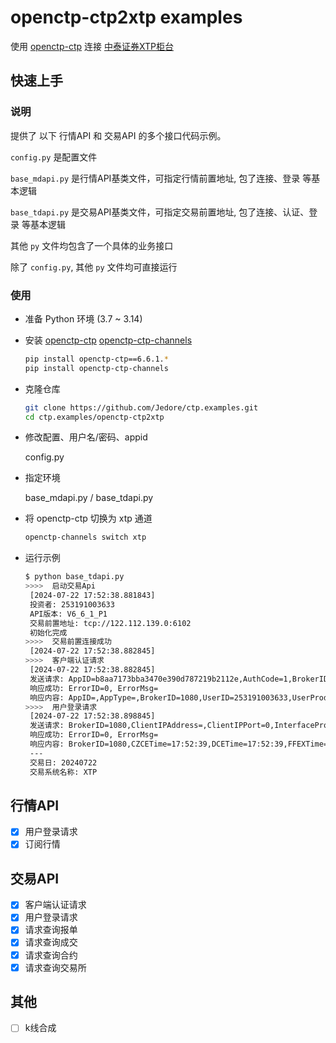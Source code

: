 # openctp-ctp2xtp examples

使用 [openctp-ctp](https://github.com/openctp/openctp-ctp-python) 连接
 [中泰证券XTP柜台](https://github.com/openctp/openctp/tree/master/ctp2XTP)

## 快速上手

### 说明

提供了 以下 行情API 和 交易API 的多个接口代码示例。

`config.py` 是配置文件

`base_mdapi.py` 是行情API基类文件，可指定行情前置地址, 包了连接、登录 等基本逻辑

`base_tdapi.py` 是交易API基类文件，可指定交易前置地址, 包了连接、认证、登录 等基本逻辑

其他 `py` 文件均包含了一个具体的业务接口

除了 `config.py`, 其他 `py` 文件均可直接运行

### 使用

- 准备 Python 环境 (3.7 ~ 3.14)
- 安装 [openctp-ctp](https://github.com/openctp/openctp-ctp-python)  [openctp-ctp-channels](https://github.com/Jedore/openctp-ctp-channels)

  ```bash
  pip install openctp-ctp==6.6.1.*
  pip install openctp-ctp-channels
  ```

- 克隆仓库
    ```bash
    git clone https://github.com/Jedore/ctp.examples.git
    cd ctp.examples/openctp-ctp2xtp
    ```
- 修改配置、用户名/密码、appid

  config.py

- 指定环境

  base_mdapi.py / base_tdapi.py

- 将 openctp-ctp 切换为 xtp 通道

  ```bash 
  openctp-channels switch xtp
  ``` 
- 运行示例
  ```bash
  $ python base_tdapi.py
  >>>>  启动交易Api
   [2024-07-22 17:52:38.881843]
   投资者: 253191003633
   API版本: V6_6_1_P1
   交易前置地址: tcp://122.112.139.0:6102
   初始化完成
  >>>>  交易前置连接成功
   [2024-07-22 17:52:38.882845]
  >>>>  客户端认证请求
   [2024-07-22 17:52:38.882845]
   发送请求: AppID=b8aa7173bba3470e390d787219b2112e,AuthCode=1,BrokerID=1080,UserID=253191003633,UserProductInfo=
   响应成功: ErrorID=0, ErrorMsg=
   响应内容: AppID=,AppType=,BrokerID=1080,UserID=253191003633,UserProductInfo=
  >>>>  用户登录请求
   [2024-07-22 17:52:38.898845]
   发送请求: BrokerID=1080,ClientIPAddress=,ClientIPPort=0,InterfaceProductInfo=,LoginRemark=,MacAddress=,ProtocolInfo=,TradingDay=,UserID=253191003633,UserProductInfo=
   响应成功: ErrorID=0, ErrorMsg=
   响应内容: BrokerID=1080,CZCETime=17:52:39,DCETime=17:52:39,FFEXTime=17:52:39,FrontID=0,INETime=17:52:39,LoginTime=17:52:39,MaxOrderRef=1,SHFETime=17:52:39,SessionID=1,SystemName=XTP,TradingDay=20240722,UserID=253191003633
   ---
   交易日: 20240722
   交易系统名称: XTP
  ```

## 行情API

- [x] 用户登录请求
- [x] 订阅行情

## 交易API

- [x] 客户端认证请求
- [x] 用户登录请求
- [x] 请求查询报单
- [x] 请求查询成交
- [x] 请求查询合约
- [x] 请求查询交易所

## 其他

- [ ] k线合成